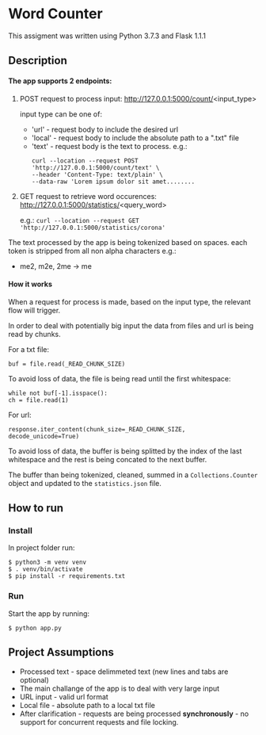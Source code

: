 # Word Counter
This assigment was written using Python 3.7.3 and Flask 1.1.1

## Description
#### The app supports 2 endpoints:
1. POST request to process input:
   http://127.0.0.1:5000/count/<input_type> 
   
   input type can be one of:
   - 'url' - request body to include the desired url
   - 'local' - request body to include the absolute path to a ".txt" file
   - 'text' - request body is the text to process.
      e.g.:
       ```
      curl --location --request POST 'http://127.0.0.1:5000/count/text' \
      --header 'Content-Type: text/plain' \
      --data-raw 'Lorem ipsum dolor sit amet........
      ```

2. GET request to retrieve word occurences:
   http://127.0.0.1:5000/statistics/<query_word>
   
   e.g.:
   ```curl --location --request GET 'http://127.0.0.1:5000/statistics/corona'```
   
The text processed by the app is being tokenized based on spaces.
each token is stripped from all non alpha characters
e.g.: 
   - me2, m2e, 2me -> me

#### How it works
When a request for process is made, based on the input type, the relevant flow will trigger.

In order to deal with potentially big input the data from files and url is being read by chunks.

For a txt file:

```buf = file.read(_READ_CHUNK_SIZE) ```

To avoid loss of data, the file is being read until the first whitespace:

```
while not buf[-1].isspace():
ch = file.read(1)
```

For url:

```
response.iter_content(chunk_size=_READ_CHUNK_SIZE, decode_unicode=True)
```

To avoid loss of data, the buffer is being splitted by the index of the last whitespace and the rest is being concated to the next buffer.

The buffer than being tokenized, cleaned, summed in a `Collections.Counter` object and updated to the `statistics.json` file.

 
## How to run   
### Install

In project folder run:

```
$ python3 -m venv venv
$ . venv/bin/activate
$ pip install -r requirements.txt
```
### Run
Start the app by running:

```$ python app.py```


## Project Assumptions
 - Processed text - space delimmeted text (new lines and tabs are optional)
 - The main challange of the app is to deal with very large input
 - URL input - valid url format
 - Local file - absolute path to a local txt file
 - After clarification - requests are being processed **synchronously** - no support for concurrent requests and file locking.

